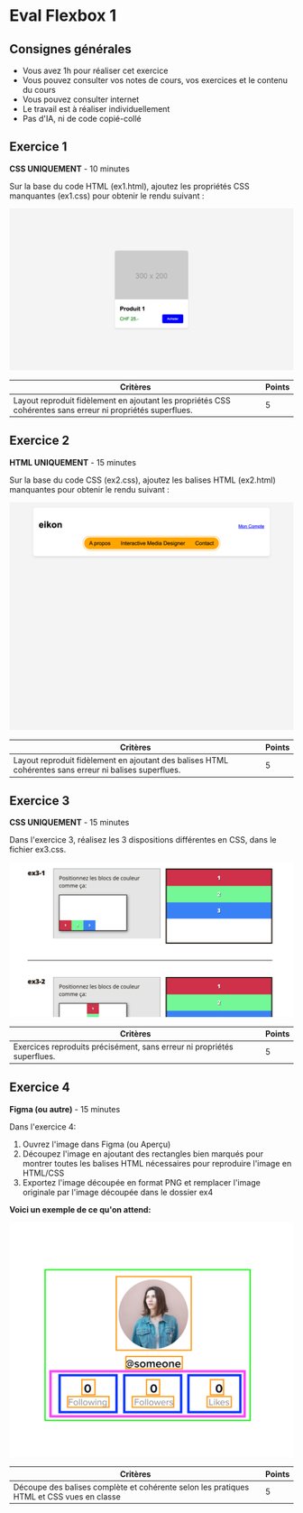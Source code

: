 # Eval Flexbox 1

## Consignes générales

- Vous avez 1h pour réaliser cet exercice
- Vous pouvez consulter vos notes de cours, vos exercices et le contenu du cours
- Vous pouvez consulter internet
- Le travail est à réaliser individuellement
- Pas d'IA, ni de code copié-collé

## Exercice 1

**CSS UNIQUEMENT** - 10 minutes

Sur la base du code HTML (ex1.html), ajoutez les propriétés CSS manquantes (ex1.css) pour obtenir le rendu suivant :

![ex1](ex1/ex1.png)

| Critères                                                                                                    | Points |
| ----------------------------------------------------------------------------------------------------------- | ------ |
| Layout reproduit fidèlement en ajoutant les propriétés CSS cohérentes sans erreur ni propriétés superflues. | 5      |

## Exercice 2

**HTML UNIQUEMENT** - 15 minutes

Sur la base du code CSS (ex2.css), ajoutez les balises HTML (ex2.html) manquantes pour obtenir le rendu suivant :

![ex2](ex2/ex2.png)

| Critères                                                                                               | Points |
| ------------------------------------------------------------------------------------------------------ | ------ |
| Layout reproduit fidèlement en ajoutant des balises HTML cohérentes sans erreur ni balises superflues. | 5      |

## Exercice 3

**CSS UNIQUEMENT** - 15 minutes

Dans l'exercice 3, réalisez les 3 dispositions différentes en CSS, dans le fichier ex3.css.

![ex3](ex3/ex3.png)

| Critères                                                                | Points |
| ----------------------------------------------------------------------- | ------ |
| Exercices reproduits précisément, sans erreur ni propriétés superflues. | 5      |

## Exercice 4

**Figma (ou autre)** - 15 minutes

Dans l'exercice 4:

1. Ouvrez l'image dans Figma (ou Aperçu)
2. Découpez l'image en ajoutant des rectangles bien marqués pour montrer toutes les balises HTML nécessaires pour reproduire l'image en HTML/CSS
3. Exportez l'image découpée en format PNG et remplacer l'image originale par l'image découpée dans le dossier ex4

**Voici un exemple de ce qu'on attend:**

![ex4](ex4/demo.png)

| Critères                                                                                 | Points |
| ---------------------------------------------------------------------------------------- | ------ |
| Découpe des balises complète et cohérente selon les pratiques HTML et CSS vues en classe | 5      |
